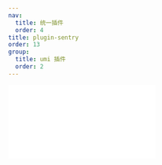 ```yaml
---
nav:
  title: 统一插件
  order: 4
title: plugin-sentry
order: 13
group:
  title: umi 插件
  order: 2
---
```


<embed src="../../packages/plugin-sentry/README.md"></embed>
